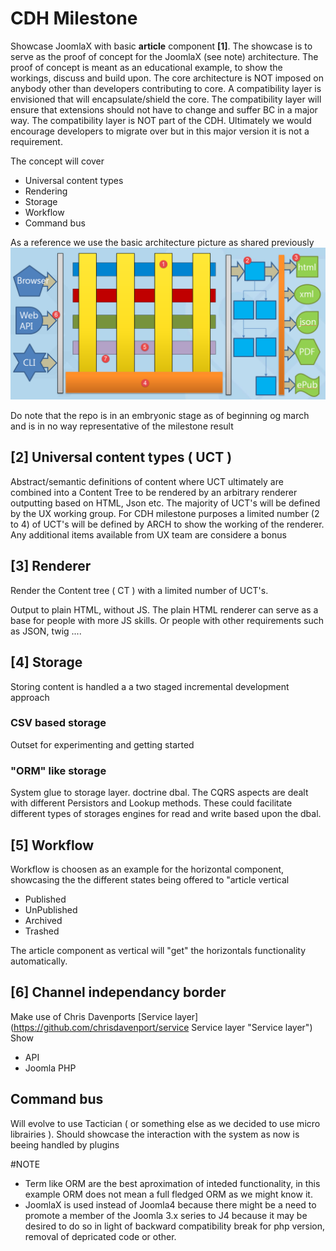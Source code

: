 # CDH Milestone

Showcase JoomlaX with basic **article** component __[1]__. The showcase is to  serve as the proof of concept 
for the JoomlaX (see note) architecture. The proof of concept is meant as an educational example,
to show the workings, discuss and build upon.
The core architecture is NOT imposed on anybody other than developers contributing to core. A compatibility layer is envisioned that will encapsulate/shield the core. The compatibility layer will ensure that extensions should not have to change and suffer BC in a major way. The compatibility layer is NOT part of the CDH. Ultimately we would encourage developers to migrate over but in this major version it is not a requirement.

The concept will cover 

* Universal content types
* Rendering 
* Storage
* Workflow
* Command bus
 
As a reference we use the basic architecture picture as shared previously
![Alt text](j4cdhms.png)

Do note that the repo is in an embryonic stage as of beginning og march and is in no way representative of the milestone result

## [2] Universal content types ( UCT )
Abstract/semantic definitions of content where UCT ultimately are combined into a Content Tree to be rendered by an arbitrary renderer outputting based on HTML, Json etc. The majority of UCT's will be defined by the UX working group. 
For CDH milestone purposes a limited number (2 to 4) of UCT's will be defined by ARCH to show the working of the renderer.  Any additional items available from UX team are considere a bonus

## [3] Renderer
Render the Content tree ( CT ) with a limited number of UCT's.

Output to plain HTML, without JS. The plain HTML renderer can serve as a base for
people with more JS skills. Or people with other requirements such as JSON, twig ....

## [4] Storage 
Storing content is handled a a two staged incremental development approach
### CSV based storage
Outset for experimenting and getting started
### "ORM" like storage
System glue to storage layer. doctrine dbal. The CQRS aspects are dealt with different Persistors and Lookup methods. These could facilitate different types of storages engines for read and write based upon the dbal.
 
## [5] Workflow
Workflow is choosen as an example for the horizontal component, showcasing the the different states being offered to "article vertical

* Published
* UnPublished
* Archived
* Trashed

The article component as vertical will "get" the horizontals functionality automatically. 

## [6] Channel independancy border
Make use of Chris Davenports [Service layer](https://github.com/chrisdavenport/service Service layer "Service layer")
Show
* API
* Joomla PHP

## Command bus
Will evolve to use Tactician ( or something else as we decided to use micro librairies ). Should showcase the interaction with the system as now is beeing handled by plugins

#NOTE

* Term like ORM are the best aproximation of inteded functionality, in this example ORM does not mean a full fledged ORM as we might know it.
* JoomlaX is used instead of Joomla4 because there might be a need to promote a member of the Joomla 3.x series to J4 because it may be desired to do so in light of backward compatibility break for php version, removal of depricated code or other.
